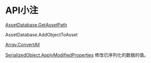 # API小注

[AssetDatabase.GetAssetPath](http://www.vfkjsd.cn/unity/Script/AssetDatabase/AssetDatabase.GetAssetPath.html)

AssetDatabase.AddObjectToAsset

[Array.ConvertAll](https://docs.microsoft.com/en-us/dotnet/api/system.array.convertall?view=net-6.0)

[SerializedObject.ApplyModifiedProperties](https://docs.unity3d.com/ScriptReference/SerializedObject.ApplyModifiedProperties.html) 修改已序列化的数据的值。

